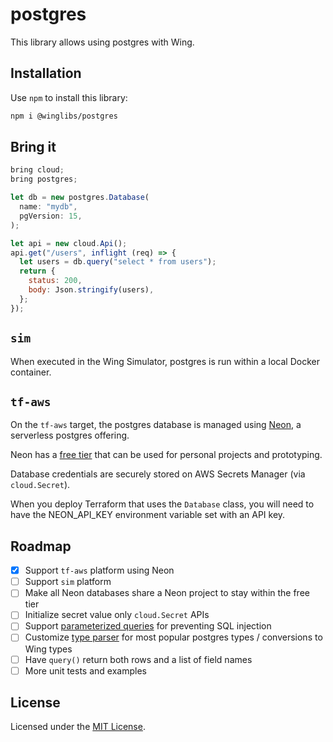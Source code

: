 # postgres

This library allows using postgres with Wing.

## Installation

Use `npm` to install this library:

```sh
npm i @winglibs/postgres
```

## Bring it

```js
bring cloud;
bring postgres;

let db = new postgres.Database(
  name: "mydb",
  pgVersion: 15,
);

let api = new cloud.Api();
api.get("/users", inflight (req) => {
  let users = db.query("select * from users");
  return {
    status: 200,
    body: Json.stringify(users),
  };
});
```

## `sim`

When executed in the Wing Simulator, postgres is run within a local Docker container.

## `tf-aws`

On the `tf-aws` target, the postgres database is managed using [Neon](https://neon.tech/), a serverless postgres offering.

Neon has a [free tier](https://neon.tech/docs/introduction/free-tier) that can be used for personal projects and prototyping.

Database credentials are securely stored on AWS Secrets Manager (via `cloud.Secret`).

When you deploy Terraform that uses the `Database` class, you will need to have the NEON_API_KEY environment variable set with an API key.

## Roadmap

- [x] Support `tf-aws` platform using Neon
- [ ] Support `sim` platform
- [ ] Make all Neon databases share a Neon project to stay within the free tier
- [ ] Initialize secret value only `cloud.Secret` APIs
- [ ] Support [parameterized queries](https://node-postgres.com/features/queries#parameterized-query) for preventing SQL injection
- [ ] Customize [type parser](https://node-postgres.com/features/queries#types) for most popular postgres types / conversions to Wing types
- [ ] Have `query()` return both rows and a list of field names
- [ ] More unit tests and examples

## License

Licensed under the [MIT License](../LICENSE).
